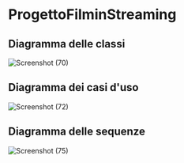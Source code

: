 # ProgettoFilminStreaming

## Diagramma delle classi
![Screenshot (70)](https://user-images.githubusercontent.com/74723335/104132033-0252dd80-537b-11eb-8c30-0f4aebd9c560.png)

## Diagramma dei casi d'uso
![Screenshot (72)](https://user-images.githubusercontent.com/74723335/104132053-30382200-537b-11eb-8cb0-1084cea330e7.png)

## Diagramma delle sequenze
![Screenshot (75)](https://user-images.githubusercontent.com/74723335/105243983-1ca56c00-5b70-11eb-9ab4-2be23a194e14.png)
